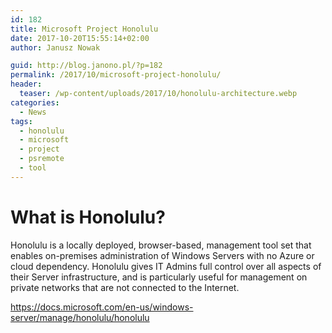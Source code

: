 ```yaml
---
id: 182
title: Microsoft Project Honolulu
date: 2017-10-20T15:55:14+02:00
author: Janusz Nowak

guid: http://blog.janono.pl/?p=182
permalink: /2017/10/microsoft-project-honolulu/
header:
  teaser: /wp-content/uploads/2017/10/honolulu-architecture.webp
categories:
  - News
tags:
  - honolulu
  - microsoft
  - project
  - psremote
  - tool
---
```


# What is Honolulu?

Honolulu is a locally deployed, browser-based, management tool set that enables on-premises administration of Windows Servers with no Azure or cloud dependency. Honolulu gives IT Admins full control over all aspects of their Server infrastructure, and is particularly useful for management on private networks that are not connected to the Internet.

<https://docs.microsoft.com/en-us/windows-server/manage/honolulu/honolulu>
